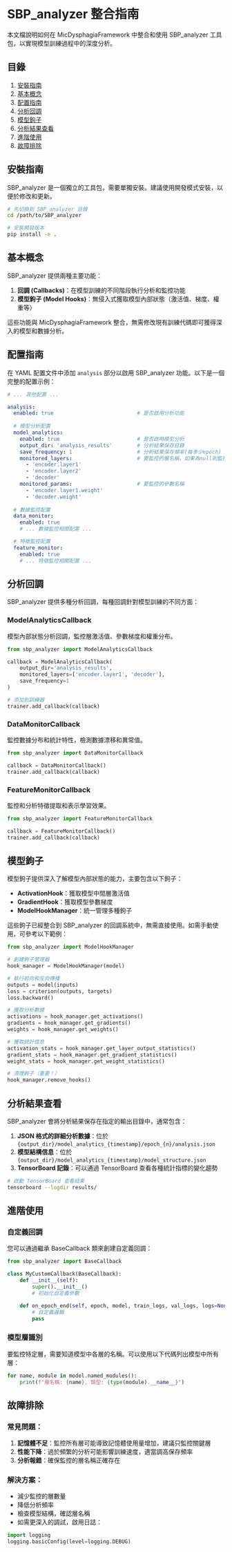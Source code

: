 # SBP_analyzer 整合指南

本文檔說明如何在 MicDysphagiaFramework 中整合和使用 SBP_analyzer 工具包，以實現模型訓練過程中的深度分析。

## 目錄

1. [安裝指南](#安裝指南)
2. [基本概念](#基本概念)
3. [配置指南](#配置指南)
4. [分析回調](#分析回調)
5. [模型鉤子](#模型鉤子)
6. [分析結果查看](#分析結果查看)
7. [進階使用](#進階使用)
8. [故障排除](#故障排除)

## 安裝指南

SBP_analyzer 是一個獨立的工具包，需要單獨安裝。建議使用開發模式安裝，以便於修改和更新。

```bash
# 先切換到 SBP_analyzer 目錄
cd /path/to/SBP_analyzer

# 安裝開發版本
pip install -e .
```

## 基本概念

SBP_analyzer 提供兩種主要功能：

1. **回調 (Callbacks)**：在模型訓練的不同階段執行分析和監控功能
2. **模型鉤子 (Model Hooks)**：無侵入式獲取模型內部狀態（激活值、梯度、權重等）

這些功能與 MicDysphagiaFramework 整合，無需修改現有訓練代碼即可獲得深入的模型和數據分析。

## 配置指南

在 YAML 配置文件中添加 `analysis` 部分以啟用 SBP_analyzer 功能。以下是一個完整的配置示例：

```yaml
# ... 其他配置 ...

analysis:
  enabled: true                           # 是否啟用分析功能
  
  # 模型分析配置
  model_analytics:
    enabled: true                         # 是否啟用模型分析
    output_dir: 'analysis_results'        # 分析結果保存目錄
    save_frequency: 1                     # 分析結果保存頻率(每多少epoch)
    monitored_layers:                     # 要監控的層名稱，如果為null則監控所有層
      - 'encoder.layer1'
      - 'encoder.layer2'
      - 'decoder'
    monitored_params:                     # 要監控的參數名稱
      - 'encoder.layer1.weight'
      - 'decoder.weight'
  
  # 數據監控配置
  data_monitor:
    enabled: true
    # ... 數據監控相關配置 ...

  # 特徵監控配置
  feature_monitor:
    enabled: true
    # ... 特徵監控相關配置 ...
```

## 分析回調

SBP_analyzer 提供多種分析回調，每種回調針對模型訓練的不同方面：

### ModelAnalyticsCallback

模型內部狀態分析回調，監控層激活值、參數梯度和權重分布。

```python
from sbp_analyzer import ModelAnalyticsCallback

callback = ModelAnalyticsCallback(
    output_dir='analysis_results',
    monitored_layers=['encoder.layer1', 'decoder'],
    save_frequency=1
)

# 添加到訓練器
trainer.add_callback(callback)
```

### DataMonitorCallback

監控數據分布和統計特性，檢測數據漂移和異常值。

```python
from sbp_analyzer import DataMonitorCallback

callback = DataMonitorCallback()
trainer.add_callback(callback)
```

### FeatureMonitorCallback

監控和分析特徵提取和表示學習效果。

```python
from sbp_analyzer import FeatureMonitorCallback

callback = FeatureMonitorCallback()
trainer.add_callback(callback)
```

## 模型鉤子

模型鉤子提供深入了解模型內部狀態的能力，主要包含以下鉤子：

- **ActivationHook**：獲取模型中間層激活值
- **GradientHook**：獲取模型參數梯度
- **ModelHookManager**：統一管理多種鉤子

這些鉤子已經整合到 SBP_analyzer 的回調系統中，無需直接使用。如需手動使用，可參考以下範例：

```python
from sbp_analyzer import ModelHookManager

# 創建鉤子管理器
hook_manager = ModelHookManager(model)

# 執行前向和反向傳播
outputs = model(inputs)
loss = criterion(outputs, targets)
loss.backward()

# 獲取分析數據
activations = hook_manager.get_activations()
gradients = hook_manager.get_gradients()
weights = hook_manager.get_weights()

# 獲取統計信息
activation_stats = hook_manager.get_layer_output_statistics()
gradient_stats = hook_manager.get_gradient_statistics()
weight_stats = hook_manager.get_weight_statistics()

# 清理鉤子（重要！）
hook_manager.remove_hooks()
```

## 分析結果查看

SBP_analyzer 會將分析結果保存在指定的輸出目錄中，通常包含：

1. **JSON 格式的詳細分析數據**：位於 `{output_dir}/model_analytics_{timestamp}/epoch_{n}/analysis.json`
2. **模型結構信息**：位於 `{output_dir}/model_analytics_{timestamp}/model_structure.json`
3. **TensorBoard 記錄**：可以通過 TensorBoard 查看各種統計指標的變化趨勢

```bash
# 啟動 TensorBoard 查看結果
tensorboard --logdir results/
```

## 進階使用

### 自定義回調

您可以通過繼承 BaseCallback 類來創建自定義回調：

```python
from sbp_analyzer import BaseCallback

class MyCustomCallback(BaseCallback):
    def __init__(self):
        super().__init__()
        # 初始化自定義參數

    def on_epoch_end(self, epoch, model, train_logs, val_logs, logs=None):
        # 自定義邏輯
        pass
```

### 模型層識別

要監控特定層，需要知道模型中各層的名稱。可以使用以下代碼列出模型中所有層：

```python
for name, module in model.named_modules():
    print(f"層名稱: {name}, 類型: {type(module).__name__}")
```

## 故障排除

### 常見問題：

1. **記憶體不足**：監控所有層可能導致記憶體使用量增加，建議只監控關鍵層
2. **性能下降**：過於頻繁的分析可能影響訓練速度，適當調高保存頻率
3. **分析報錯**：確保監控的層名稱正確存在

### 解決方案：

- 減少監控的層數量
- 降低分析頻率
- 檢查模型結構，確認層名稱
- 如需更深入的調試，啟用日誌：

```python
import logging
logging.basicConfig(level=logging.DEBUG)
``` 
